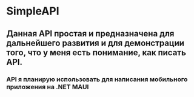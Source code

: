 # SimpleAPI
## Данная API простая и предназначена для дальнейшего развития и для демонстрации того, что у меня есть понимание, как писать API.
### API я планирую использовать для написания мобильного приложения на .NET MAUI
